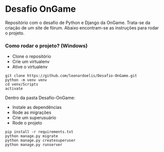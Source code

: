 # Desafio OnGame

<p>Repositório com o desafio de Python e Django da OnGame. Trata-se da criação de um site de fórum. Abaixo encontram-se as instruções para rodar o projeto.</p>

### Como rodar o projeto? (Windows)
<ul>
    <li>Clone o repositório</li>
    <li>Crie um virtualenv</li>
    <li>Ative o virtualenv</li>
</ul>

```
git clone https://github.com/leonardoelis/Desafio-OnGame.git
python -m venv venv
cd venv/Scripts
activate
```
Dentro da pasta Desafio-OnGame:
<ul>
    <li>Instale as dependências</li>
    <li>Rode as migrações</li>
    <li>Crie um superusuário</li>
    <li>Rode o projeto</li>
</ul>

```
pip install -r requirements.txt
python manage.py migrate
python manage.py createsuperuser
python manage.py runserver
```